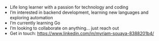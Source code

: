 - Life long learner with a passion for technology and coding
-    I’m interested in backend development, learning new languages and exploring automation
-    I’m currently learning Go 
-    I’m looking to collaborate on anything... just reach out
-    Get in touch: https://www.linkedin.com/in/myriam-souaya-8388201b4/

<!---
myriamwritescode/myriamwritescode is a ✨ special ✨ repository because its `README.md` (this file) appears on your GitHub profile.
You can click the Preview link to take a look at your changes.
--->
